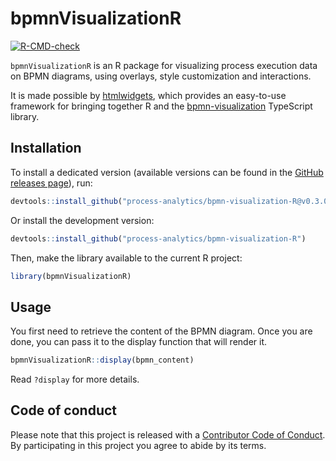 <!-- This page is processed by pkgdown to create the home page of the HTML documentation -->

# bpmnVisualizationR

<!-- badges: start -->
[![R-CMD-check](https://github.com/process-analytics/bpmn-visualization-R/workflows/R-CMD-check/badge.svg)](https://github.com/process-analytics/bpmn-visualization-R/actions/workflows/R-CMD-check.yaml)
<!-- badges: end -->


<!-- duplicated with README.md -->
`bpmnVisualizationR` is an R package for visualizing process execution data on BPMN diagrams, using overlays, style customization and interactions.

It is made possible by [htmlwidgets](http://www.htmlwidgets.org/), which provides an easy-to-use framework for bringing together R and the [bpmn-visualization](https://github.com/process-analytics/bpmn-visualization-js) TypeScript library.
<!-- END OF duplicated with README.md -->


<!-- duplicated with README.md -->
## Installation

To install a dedicated version (available versions can be found in the [GitHub releases page](https://github.com/process-analytics/bpmn-visualization-R/releases)), run:
```r
devtools::install_github("process-analytics/bpmn-visualization-R@v0.3.0")
```

Or install the development version:
```r
devtools::install_github("process-analytics/bpmn-visualization-R")
```

Then, make the library available to the current R project:
```r
library(bpmnVisualizationR)
```
<!-- END OF duplicated with README.md -->


## Usage

You first need to retrieve the content of the BPMN diagram. Once you are done, you can pass it to the display function
that will render it.

```r
bpmnVisualizationR::display(bpmn_content)
```

Read `?display` for more details.


## Code of conduct

Please note that this project is released with a [Contributor Code of Conduct](https://github.com/process-analytics/.github/blob/main/CODE_OF_CONDUCT.md).
By participating in this project you agree to abide by its terms.
